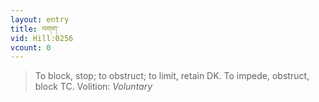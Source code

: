 ```yaml
---
layout: entry
title: བགག་
vid: Hill:0256
vcount: 0
---
```

> To block, stop; to obstruct; to limit, retain DK\. To impede, obstruct, block TC\.
> Volition: _Voluntary_


